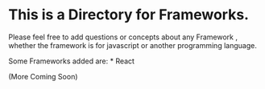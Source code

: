 # This is a Directory for Frameworks.

Please feel free to add questions or concepts about any Framework , whether the framework is for javascript or another programming language.

Some Frameworks added are:
    * React
    
(More Coming Soon)

